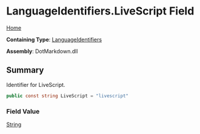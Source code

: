 # LanguageIdentifiers\.LiveScript Field

[Home](../../../README.md)

**Containing Type**: [LanguageIdentifiers](../README.md)

**Assembly**: DotMarkdown\.dll

## Summary

Identifier for LiveScript\.

```csharp
public const string LiveScript = "livescript"
```

### Field Value

[String](https://docs.microsoft.com/en-us/dotnet/api/system.string)

